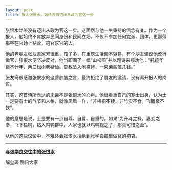 ```yaml
---
layout: post
title: 报人张恨水，始终没有迈出从政为官这一步
---
```


张恨水始终没有迈出从政为官这一步。这固然与他一生秉持的信念有关。作为一个报人，他始终不肯放弃民间身份和民间立场，不仅不参加任何党派、团体，更鄙薄那些在官场上钻营，跑官求官的人。

他的老朋友张友鸾家累很重，孩子多，在重庆生活颇不容易，有个朋友建议他改行做官，张恨水便坚决反对，他当即画了一幅“山松图”并以题诗来规劝他：“托迹华巅不计年，两三松树老疑仙。莫教坠入闲樵斧，一束柴薪值几钱。”

张友鸾很感激张恨水的这番肺腑之言，最终拒绝了朋友的邀请，没有离开报人的岗位。

其实，这首诗所表达的未尝不是张恨水的心声。他很看重自己的寒士出身，认为士一定要有士的气节和人格，就像凤凰一样，“非梧桐不棲，非竹实不食，飞醴泉不饮”。

他的意思是说，士是要有一点自尊、自爱、自重的，如果“为升斗之禄，妻妾之奉，飞下梧桐，钻入鸡鸭群中，人家也就以鸡鸭视之了，那真可惜之至”。

从他的这些议论中，不难体会张恨水拒绝到张学良那里做官的初衷。

---

[**与张学良交往中的张恨水**](https://mp.weixin.qq.com/s/sJh_regEgncSSmSFo9nUFQ)

解玺璋 腾讯大家
